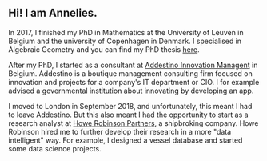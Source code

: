 ## Hi! I am Annelies. 

In 2017, I finished my PhD in Mathematics at the University of Leuven in Belgium and the university of Copenhagen in Denmark. I specialised in Algebraic Geometry and you can find my PhD thesis [here](https://arxiv.org/pdf/1706.07086.pdf).

After my PhD, I started as a consultant at [Addestino Innovation Managent](https://www.addestino.be/) in Belgium. Addestino is a boutique management consulting firm focused on innovation and projects for a company's IT department or CIO. I for example advised a governmental institution about innovating by developing an app.

I moved to London in September 2018, and unfortunately, this meant I had to leave Addestino. But this also meant I had the opportunity to start as a research analyst at [Howe Robinson Partners](https://www.howerobinson.com/), a shipbroking company. Howe Robinson hired me to further develop their research in a more "data intelligent" way. For example, I designed a vessel database and started some data science projects.
